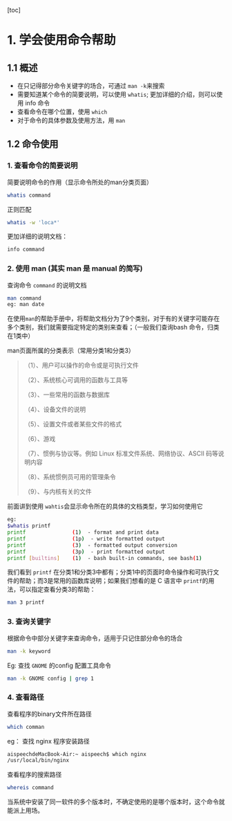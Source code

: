 [toc]

# 1. 学会使用命令帮助

## 1.1 概述

- 在只记得部分命令关键字的场合，可通过 `man -k`来搜索
- 需要知道某个命令的简要说明，可以使用 `whatis`; 更加详细的介绍，则可以使用 info 命令
- 查看命令在哪个位置，使用 `which`
- 对于命令的具体参数及使用方法，用 `man`

## 1.2 命令使用

### 1. 查看命令的简要说明

简要说明命令的作用（显示命令所处的man分类页面）

```bash
whatis command
```

正则匹配

```bash
whatis -w 'loca*'
```

更加详细的说明文档：

```bash
info command
```

### 2. 使用 man (其实 man 是 manual 的简写)

查询命令 `command` 的说明文档

```bash
man command
eg: man date
```

在使用`man`的帮助手册中，将帮助文档分为了9个类别，对于有的关键字可能存在多个类别，我们就需要指定特定的类别来查看；（一般我们查询bash 命令，归类在1类中）

man页面所属的分类表示（常用分类1和分类3）

> （1）、用户可以操作的命令或是可执行文件
>
> （2）、系统核心可调用的函数与工具等
>
> （3）、一些常用的函数与数据库
>
> （4）、设备文件的说明
>
> （5）、设置文件或者某些文件的格式
>
> （6）、游戏
>
> （7）、惯例与协议等。例如 Linux 标准文件系统、网络协议、ASCII 码等说明内容
>
> （8）、系统惯例员可用的管理条令
>
> （9）、与内核有关的文件

前面讲到使用 `wahtis`会显示命令所在的具体的文档类型，学习如何使用它

```bash
eg:
$whatis printf
printf               (1)  - format and print data
printf               (1p)  - write formatted output
printf               (3)  - formatted output conversion
printf               (3p)  - print formatted output
printf [builtins]    (1)  - bash built-in commands, see bash(1)
```

我们看到 `printf` 在分类1和分类3中都有；分类1中的页面时命令操作和可执行文件的帮助；而3是常用的函数库说明；如果我们想看的是 C 语言中 `printf`的用法，可以指定查看分类3的帮助：

```bash
man 3 printf
```

### 3. 查询关键字

根据命令中部分关键字来查询命令，适用于只记住部分命令的场合

```bash
man -k keyword
```

Eg: 查找 `GNOME` 的config 配置工具命令

```bash
man -k GNOME config | grep 1
```

### 4. 查看路径

查看程序的binary文件所在路径

```bash
which comman
```

eg： 查找 nginx 程序安装路径

```bash
aispeechdeMacBook-Air:~ aispeech$ which nginx
/usr/local/bin/nginx
```

查看程序的搜索路径

```bash
whereis command
```

当系统中安装了同一软件的多个版本时，不确定使用的是哪个版本时，这个命令就能派上用场。
